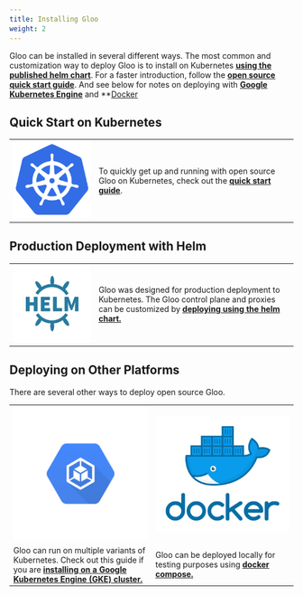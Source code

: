 ```yaml
---
title: Installing Gloo
weight: 2
---
```


Gloo can be installed in several different ways. The most common and customization way to deploy Gloo is to 
install on Kubernetes **[using the published helm chart](install_with_helm)**. For a faster introduction, 
follow the **[open source quick start guide](quick_start)**. And see below for notes on deploying with 
**[Google Kubernetes Engine](gke)** and **[Docker](docker-compose)

## Quick Start on Kubernetes

<table>
<tr>
<td  width="30%">
<img src="kube.png" />
</td>
<td>
To quickly get up and running with open source Gloo on Kubernetes, check out the <a href="quick_start"><b>quick start guide</b></a>. 
</td>
</tr>
</table>

## Production Deployment with Helm

<div class="table">
<table>
<tr>
<td width="30%"><img src="helm.png"/></td>
<td>
Gloo was designed for production deployment to Kubernetes. The Gloo control plane and proxies can be customized 
by <a href="install_with_helm"><b>deploying using the helm chart.</b></a> 
</td>
</tr>
</table>
</div>


## Deploying on Other Platforms

There are several other ways to deploy open source Gloo. 

<div class="table">
<table>
<tr>
<td width="50%"><img src="gke-logo.png" /></td>
<td width="50%"><img src="docker.png"/></td>
</tr>
<tr>
<td>
Gloo can run on multiple variants of Kubernetes. Check out this guide if you are <a href="gke"><b>installing on a Google Kubernetes Engine (GKE) cluster.</b></a> 
</td>
<td>
Gloo can be deployed locally for testing purposes using <b><a href="docker-compose">docker compose.</a></b>  
</td>
</tr>
</table>
</div>

